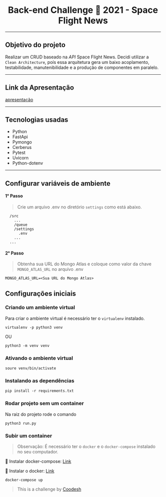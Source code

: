 <div align="center">
  <h1>Back-end Challenge 🏅 2021 - Space Flight News</h1>
</div>

----

## Objetivo do projeto

Realizar um CRUD baseado na *API* Space Flight News. Decidi utilizar a `Clean Architecture`, poís essa arquitetura gera um baixo acoplamento, testabilidade, manutenibilidade e a produção de componentes em paralelo.

---

## Link da Apresentação

[apresentação](https://www.loom.com/share/218745b95dae4ba5b09b7a0194c2eab9)

---

## Tecnologias usadas
 - Python
 - FastApi
 - Pymongo
 - Cerberus
 - Pytest
 - Uvicorn
 - Python-dotenv
 
---

## Configurar variáveis de ambiente

#### 1° Passo

> Crie um arquivo .env no diretório `settings` como está abaixo.

```
  /src
    ...
    /queue
    /settings
      .env
    ...
  ...
```
#### 2° Passo

> Obtenha sua URL do Mongo Atlas e coloque como valor da chave `MONGO_ATLAS_URL` no arquivo .env

```
MONGO_ATLAS_URL=<Sua URL do Mongo Atlas>
```

## Configurações iniciais

### Criando um ambiente virtual

Para criar o ambiente virtual é necessário ter o `virtualenv` instalado.


```
virtualenv -p python3 venv
```

OU

```
python3 -m venv venv
```

### Ativando o ambiente virtual

```
soure venv/bin/activate
```

### Instalando as dependências

```
pip install -r requirements.txt
```

### Rodar projeto sem um container

Na raiz do projeto rode o comando

```
python3 run.py
```

### Subir um container

> Observação: É necessário ter o `docker` e o `docker-compose` instalado no seu computador.

🔗 Instalar docker-compose: [Link](https://docs.docker.com/compose/install/)

🔗 Instalar o docker: [Link](https://docs.docker.com/get-docker/)


```
docker-compose up
```

> This is a challenge by [Coodesh](https://coodesh.com/)
